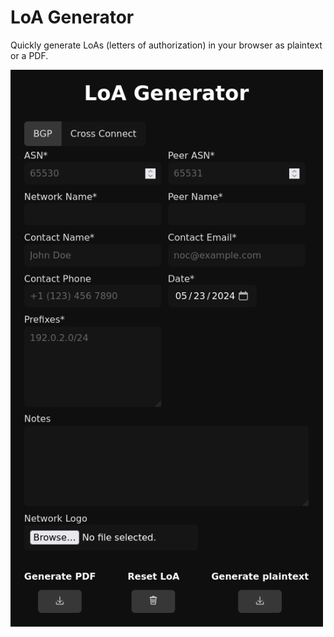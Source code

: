 # LoA Generator

Quickly generate LoAs (letters of authorization) in your browser as plaintext or a PDF.

<img style="width: 500px" alt="Screenshot" src="https://raw.githubusercontent.com/natesales/loa-generator/main/screenshot.png"></img>
